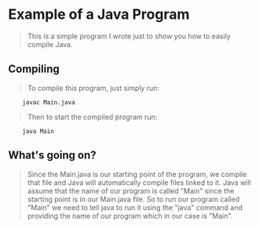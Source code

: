 # Example of a Java Program
> This is a simple program I wrote just to show you how
> to easily compile Java.

## Compiling
> To compile this program, just simply run:
>
        javac Main.java
>
> Then to start the compiled program run:
>
        java Main
>
## What's going on?
> Since the Main.java is our starting point of the program, we compile
> that file and Java will automatically compile files linked to it.
> Java will assume that the name of our program is called "Main" since
> the starting point is in our Main.java file.
> So to run our program called "Main" we need to tell java to run it using the
> "java" command and providing the name of our program which in our case is
> "Main".
